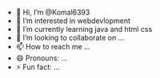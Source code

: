 - 👋 Hi, I’m @Komal6393
- 👀 I’m interested in webdevlopment
- 🌱 I’m currently learning java and html css
- 💞️ I’m looking to collaborate on ...
- 📫 How to reach me ...
- 😄 Pronouns: ...
- ⚡ Fun fact: ...

<!---
Komal6393/Komal6393 is a ✨ special ✨ repository because its `README.md` (this file) appears on your GitHub profile.
You can click the Preview link to take a look at your changes.
--->
